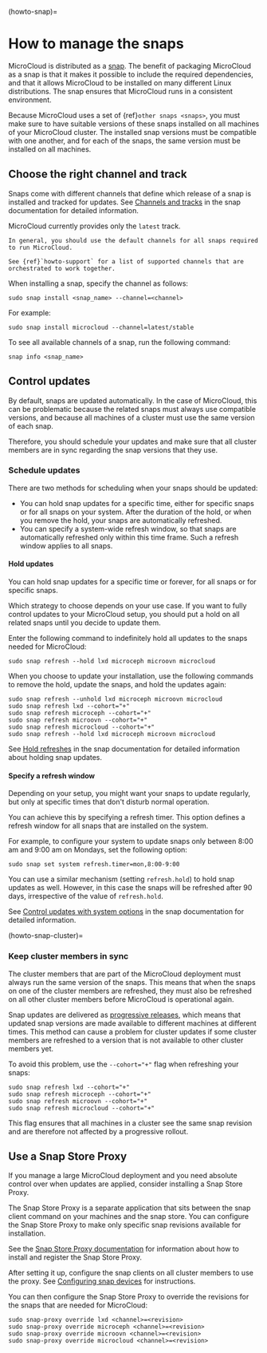 (howto-snap)=
# How to manage the snaps

MicroCloud is distributed as a [snap](https://snapcraft.io/docs).
The benefit of packaging MicroCloud as a snap is that it makes it possible to include the required dependencies, and that it allows MicroCloud to be installed on many different Linux distributions.
The snap ensures that MicroCloud runs in a consistent environment.

Because MicroCloud uses a set of {ref}`other snaps <snaps>`, you must make sure to have suitable versions of these snaps installed on all machines of your MicroCloud cluster.
The installed snap versions must be compatible with one another, and for each of the snaps, the same version must be installed on all machines.

## Choose the right channel and track

Snaps come with different channels that define which release of a snap is installed and tracked for updates.
See [Channels and tracks](https://snapcraft.io/docs/channels) in the snap documentation for detailed information.

MicroCloud currently provides only the `latest` track.

```{tip}
In general, you should use the default channels for all snaps required to run MicroCloud.

See {ref}`howto-support` for a list of supported channels that are orchestrated to work together.
```

When installing a snap, specify the channel as follows:

    sudo snap install <snap_name> --channel=<channel>

For example:

    sudo snap install microcloud --channel=latest/stable

To see all available channels of a snap, run the following command:

    snap info <snap_name>

## Control updates

By default, snaps are updated automatically.
In the case of MicroCloud, this can be problematic because the related snaps must always use compatible versions, and because all machines of a cluster must use the same version of each snap.

Therefore, you should schedule your updates and make sure that all cluster members are in sync regarding the snap versions that they use.

### Schedule updates

There are two methods for scheduling when your snaps should be updated:

- You can hold snap updates for a specific time, either for specific snaps or for all snaps on your system.
  After the duration of the hold, or when you remove the hold, your snaps are automatically refreshed.
- You can specify a system-wide refresh window, so that snaps are automatically refreshed only within this time frame.
  Such a refresh window applies to all snaps.

#### Hold updates

You can hold snap updates for a specific time or forever, for all snaps or for specific snaps.

Which strategy to choose depends on your use case.
If you want to fully control updates to your MicroCloud setup, you should put a hold on all related snaps until you decide to update them.

Enter the following command to indefinitely hold all updates to the snaps needed for MicroCloud:

    sudo snap refresh --hold lxd microceph microovn microcloud

When you choose to update your installation, use the following commands to remove the hold, update the snaps, and hold the updates again:

    sudo snap refresh --unhold lxd microceph microovn microcloud
    sudo snap refresh lxd --cohort="+"
    sudo snap refresh microceph --cohort="+"
    sudo snap refresh microovn --cohort="+"
    sudo snap refresh microcloud --cohort="+"
    sudo snap refresh --hold lxd microceph microovn microcloud

See [Hold refreshes](https://snapcraft.io/docs/managing-updates#heading--hold) in the snap documentation for detailed information about holding snap updates.

#### Specify a refresh window

Depending on your setup, you might want your snaps to update regularly, but only at specific times that don't disturb normal operation.

You can achieve this by specifying a refresh timer.
This option defines a refresh window for all snaps that are installed on the system.

For example, to configure your system to update snaps only between 8:00 am and 9:00 am on Mondays, set the following option:

    sudo snap set system refresh.timer=mon,8:00-9:00

You can use a similar mechanism (setting `refresh.hold`) to hold snap updates as well.
However, in this case the snaps will be refreshed after 90 days, irrespective of the value of `refresh.hold`.

See [Control updates with system options](https://snapcraft.io/docs/managing-updates#heading--refresh-hold) in the snap documentation for detailed information.

(howto-snap-cluster)=
### Keep cluster members in sync

The cluster members that are part of the MicroCloud deployment must always run the same version of the snaps.
This means that when the snaps on one of the cluster members are refreshed, they must also be refreshed on all other cluster members before MicroCloud is operational again.

Snap updates are delivered as [progressive releases](https://snapcraft.io/docs/progressive-releases), which means that updated snap versions are made available to different machines at different times.
This method can cause a problem for cluster updates if some cluster members are refreshed to a version that is not available to other cluster members yet.

To avoid this problem, use the `--cohort="+"` flag when refreshing your snaps:

    sudo snap refresh lxd --cohort="+"
    sudo snap refresh microceph --cohort="+"
    sudo snap refresh microovn --cohort="+"
    sudo snap refresh microcloud --cohort="+"

This flag ensures that all machines in a cluster see the same snap revision and are therefore not affected by a progressive rollout.

## Use a Snap Store Proxy

If you manage a large MicroCloud deployment and you need absolute control over when updates are applied, consider installing a Snap Store Proxy.

The Snap Store Proxy is a separate application that sits between the snap client command on your machines and the snap store.
You can configure the Snap Store Proxy to make only specific snap revisions available for installation.

See the [Snap Store Proxy documentation](https://docs.ubuntu.com/snap-store-proxy/) for information about how to install and register the Snap Store Proxy.

After setting it up, configure the snap clients on all cluster members to use the proxy.
See [Configuring snap devices](https://docs.ubuntu.com/snap-store-proxy/en/devices) for instructions.

You can then configure the Snap Store Proxy to override the revisions for the snaps that are needed for MicroCloud:

    sudo snap-proxy override lxd <channel>=<revision>
    sudo snap-proxy override microceph <channel>=<revision>
    sudo snap-proxy override microovn <channel>=<revision>
    sudo snap-proxy override microcloud <channel>=<revision>
